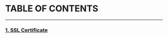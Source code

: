 # TABLE OF CONTENTS
---

### [1. SSL Certificate](/ShootingStarERP/ShootingStarERP/src/main/resources/README.md)

